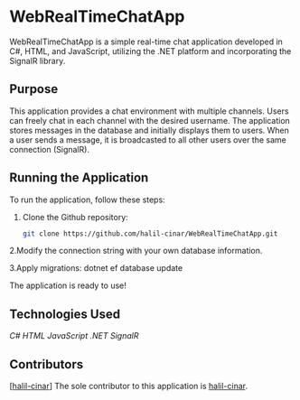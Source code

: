# WebRealTimeChatApp

WebRealTimeChatApp is a simple real-time chat application developed in C#, HTML, and JavaScript, utilizing the .NET platform and incorporating the SignalR library.

## Purpose

This application provides a chat environment with multiple channels. Users can freely chat in each channel with the desired username. The application stores messages in the database and initially displays them to users. When a user sends a message, it is broadcasted to all other users over the same connection (SignalR).

## Running the Application

To run the application, follow these steps:

1. Clone the Github repository:

   ```bash
   git clone https://github.com/halil-cinar/WebRealTimeChatApp.git
2.Modify the connection string with your own database information.

3.Apply migrations:
dotnet ef database update

The application is ready to use!

## Technologies Used
*C#*
*HTML*
*JavaScript*
*.NET*
*SignalR*
## Contributors
[[halil-cinar](https://github.com/halil-cinar)]
The sole contributor to this application is [halil-cinar](https://github.com/halil-cinar).
